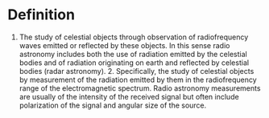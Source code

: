 # Definition

1.  The study of celestial objects through observation of radiofrequency
    waves emitted or reflected by these objects. In this sense radio
    astronomy includes both the use of radiation emitted by the
    celestial bodies and of radiation originating on earth and reflected
    by celestial bodies (radar astronomy). 2. Specifically, the study of
    celestial objects by measurement of the radiation emitted by them in
    the radiofrequency range of the electromagnetic spectrum. Radio
    astronomy measurements are usually of the intensity of the received
    signal but often include polarization of the signal and angular size
    of the source.
